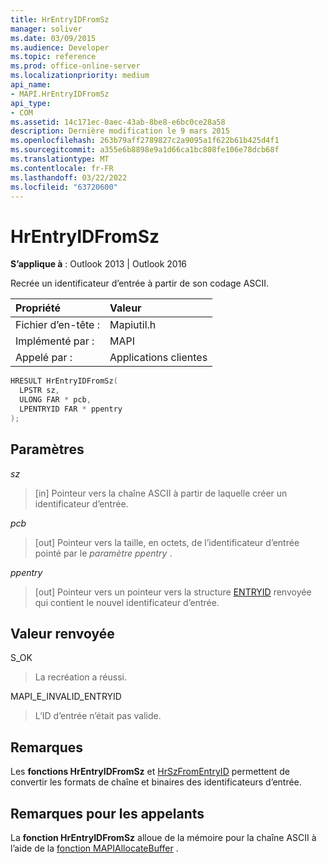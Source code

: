 ```yaml
---
title: HrEntryIDFromSz
manager: soliver
ms.date: 03/09/2015
ms.audience: Developer
ms.topic: reference
ms.prod: office-online-server
ms.localizationpriority: medium
api_name:
- MAPI.HrEntryIDFromSz
api_type:
- COM
ms.assetid: 14c171ec-0aec-43ab-8be8-e6bc0ce28a58
description: Dernière modification le 9 mars 2015
ms.openlocfilehash: 263b79aff2789827c2a9095a1f622b61b425d4f1
ms.sourcegitcommit: a355e6b8898e9a1d66ca1bc808fe106e78dcb68f
ms.translationtype: MT
ms.contentlocale: fr-FR
ms.lasthandoff: 03/22/2022
ms.locfileid: "63720600"
---
```

# <a name="hrentryidfromsz"></a>HrEntryIDFromSz

  
  
**S’applique à** : Outlook 2013 | Outlook 2016 
  
Recrée un identificateur d’entrée à partir de son codage ASCII. 
  
|Propriété |Valeur |
|:-----|:-----|
|Fichier d’en-tête :  <br/> |Mapiutil.h  <br/> |
|Implémenté par :  <br/> |MAPI  <br/> |
|Appelé par :  <br/> |Applications clientes  <br/> |
   
```cpp
HRESULT HrEntryIDFromSz(
  LPSTR sz,
  ULONG FAR * pcb,
  LPENTRYID FAR * ppentry
);
```

## <a name="parameters"></a>Paramètres

 _sz_
  
> [in] Pointeur vers la chaîne ASCII à partir de laquelle créer un identificateur d’entrée. 
    
 _pcb_
  
> [out] Pointeur vers la taille, en octets, de l’identificateur d’entrée pointé par le  _paramètre ppentry_ . 
    
 _ppentry_
  
> [out] Pointeur vers un pointeur vers la structure [ENTRYID](entryid.md) renvoyée qui contient le nouvel identificateur d’entrée. 
    
## <a name="return-value"></a>Valeur renvoyée

S_OK
  
> La recréation a réussi.
    
MAPI_E_INVALID_ENTRYID
  
> L’ID d’entrée n’était pas valide.
    
## <a name="remarks"></a>Remarques

Les **fonctions HrEntryIDFromSz** et [HrSzFromEntryID](hrszfromentryid.md) permettent de convertir les formats de chaîne et binaires des identificateurs d’entrée. 
  
## <a name="notes-to-callers"></a>Remarques pour les appelants

La **fonction HrEntryIDFromSz** alloue de la mémoire pour la chaîne ASCII à l’aide de la [fonction MAPIAllocateBuffer](mapiallocatebuffer.md) . 
  

